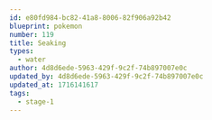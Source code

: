 ```yaml
---
id: e80fd984-bc82-41a8-8006-82f906a92b42
blueprint: pokemon
number: 119
title: Seaking
types:
  - water
author: 4d8d6ede-5963-429f-9c2f-74b897007e0c
updated_by: 4d8d6ede-5963-429f-9c2f-74b897007e0c
updated_at: 1716141617
tags:
  - stage-1
---
```

